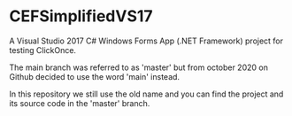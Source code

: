 # CEFSimplifiedVS17
A Visual Studio 2017 C# Windows Forms App (.NET Framework) project for testing ClickOnce.

The main branch was referred to as 'master' but from october 2020 on Github decided to use the word 'main' instead.

In this repository we still use the old name and you can find the project and its source code in the 'master' branch.  
